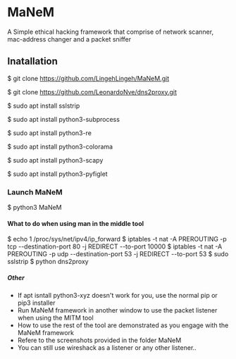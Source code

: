 # MaNeM
A Simple ethical hacking framework that comprise of network scanner, mac-address changer and a packet sniffer

## Inatallation
$ git clone https://github.com/LingehLingeh/MaNeM.git

$ git clone https://github.com/LeonardoNve/dns2proxy.git

$ sudo apt install sslstrip

$ sudo apt install python3-subprocess

$ sudo apt install python3-re

$ sudo apt install python3-colorama

$ sudo apt install python3-scapy

$ sudo apt install python3-pyfiglet


### Launch MaNeM


$ python3 MaNeM


#### What to do when using man in the middle tool

$ echo 1 /proc/sys/net/ipv4/ip_forward
$ iptables -t nat -A PREROUTING -p tcp --destination-port 80 -j REDIRECT --to-port 10000
$ iptables -t nat -A PREROUTING -p udp --destination-port 53 -j REDIRECT --to-port 53
$ sudo sslstrip
$ python dns2proxy

##### Other
- If apt isntall python3-xyz doesn't work for you, use the normal pip or pip3 installer
- Run MaNeM framework in another window to use the packet listener when using the MITM tool
- How to use the rest of the tool are demonstrated as you engage with the MaNeM framework
- Refere to the screenshots provided in the folder MaNeM
- You can still use wireshack as a listener or any other listener..
